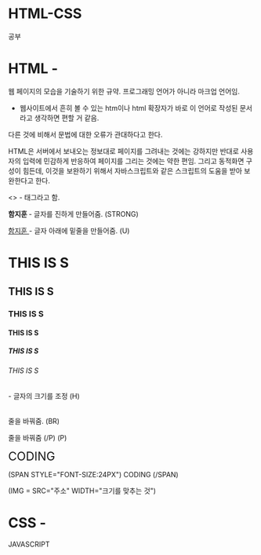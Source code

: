 # HTML-CSS
공부

<H1> HTML - </H1>

 웹 페이지의 모습을 기술하기 위한 규약. 프로그래밍 언어가 아니라 마크업 언어임.
  - 웹사이트에서 흔히 볼 수 있는 htm이나 html 확장자가 바로 이 언어로 작성된 문서라고 생각하면 편할 거 같음.


 다른 것에 비해서 문법에 대한 오류가 관대하다고 한다.

 HTML은 서버에서 보내오는 정보대로 페이지를 그려내는 것에는 강하지만 반대로 사용자의 입력에 민감하게 반응하여 페이지를 그리는 것에는 약한 편임. 그리고 동적화면 구성이 힘든데, 이것을 보완하기 위해서 자바스크립트와 같은 스크립트의 도움을 받아 보완한다고 한다. 
 
 <> - 태그라고 함.
 
<STRONG> 함지훈 </STRONG> - 글자를 진하게 만들어줌. (STRONG)

<U> 함지훈 </U>           - 글자 아래에 밑줄을 만들어줌. (U)
 
 <H1> THIS IS S</H1>
 <H2> THIS IS S</H2>
 <H3> THIS IS S</H3>
 <H4> THIS IS S</H4>
 <H5> THIS IS S</H5>
 <H6> THIS IS S</H6>
 - 글자의 크기를 조정 (H)
 
 <BR> 줄을 바꿔줌. (BR)
 </P> <P> 줄을 바꿔줌 (/P) (P)
 
 
 </P> <P>
  <SPAN STYLE="FONT-SIZE:24PX">
  CODING
 </SPAN>
 
 (SPAN STYLE="FONT-SIZE:24PX")
  CODING
 (/SPAN)
 
 (IMG = SRC="주소" WIDTH="크기를 맞추는 것")  
 
 
 
 
 
 
 
<H1> CSS - </H1>




JAVASCRIPT
































